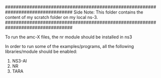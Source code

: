 #################################################################################
Side Note: This folder contains the content of my scratch folder on my local ns-3.
#################################################################################

To run the amc-X files, the nr module should be installed in ns3

In order to run some of the examples/programs, all the following libraries/module should be enabled:

1. NS3-AI
2. NR
3. TARA 
